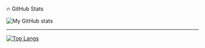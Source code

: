 

<!--
**Murolando/Murolando** is a ✨ _special_ ✨ repository because its `README.md` (this file) appears on your GitHub profile.

Here are some ideas to get you started:

- 🔭 I’m currently working on ...
- 🌱 I’m currently learning ...
- 👯 I’m looking to collaborate on ...
- 🤔 I’m looking for help with ...
- 💬 Ask me about ...
- 📫 How to reach me: ...
- 😄 Pronouns: ...
- ⚡ Fun fact: ...
-->

🔥 GitHub Stats


![My GitHub stats](https://github-readme-stats.vercel.app/api?username=murolando&show_icons=true&theme=radical)

--- 

[![Top Langs](https://github-readme-stats.vercel.app/api/top-langs/?username=murolando&layout=compact&theme=radical)](https://github.com/murolando/github-readme-stats)
